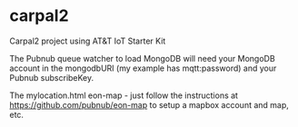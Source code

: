 # carpal2
Carpal2 project using AT&amp;T IoT Starter Kit

The Pubnub queue watcher to load MongoDB will need your MongoDB account in the mongodbURI (my example has mqtt:password) and your Pubnub subscribeKey. 

The mylocation.html eon-map - just follow the instructions at https://github.com/pubnub/eon-map to setup a mapbox account and map, etc. 

